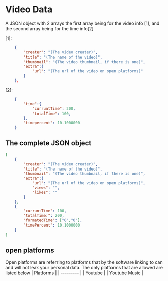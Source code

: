 
# Video Data
A JSON object with 2 arrays the first array being for the video info [1], and the second array being for the time info[2]

[1]:
```json
	{
		"creater": "(The video creater)",
        "title": "(The name of the video)",
        "thumbnail": "(The video thumbnail, if there is one)",
        "extra":{
            "url": "(The url of the video on open platforms)"
        }
	},
```

[2]:
```json
	{
		"time":{
            "curruntTime": 200,
            "totalTime": 100,
        },
        "timepercent": 10.1000000
	}
```

## The complete JSON object
```json
[
	{
		"creater": "(The video creater)",
        "title": "(The name of the video)",
        "thumbnail": "(The video thumbnail, if there is one)",
        "extra":{
            "url": "(The url of the video on open platforms)",
            "views": "",
            "likes": ""
        }
	},
	{
		"curruntTime": 100,
		"totalTime:": 200,
		"formatedTime": ["0","0"],
        "timePercent": 10.1000000
	}
]
```





## open platforms
Open platforms are referring to platforms that by the software linking to can and will not leak your personal data.  The only platforms that are allowed are listed below 
| Platforms |
| --------- |
| Youtube   |
| Youtube Music |


